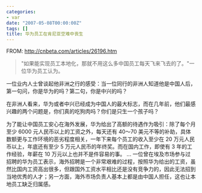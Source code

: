 ```yaml
---
categories:
- var
date: "2007-05-08T00:00:00Z"
tags: []
title: 华为员工在肯尼亚空难中丧生
---
```


FROM: <http://cnbeta.com/articles/26196.htm>

> "如果能实现员工本地化，那就不用这么多中国员工每天飞来飞去的了。"一位华为员工认为。

一位业内人士曾谈起他非洲之行的感受：当一位同行的非洲人知道他是中国人后，第一句问，你是华为的吗？第二句，你是中兴的吗？

在非洲人看来，华为或者中兴已经成为中国人的最大标志，而在几年前，他们最感兴趣的两个问题是，你们真的吃狗肉吗？你们是只生一个孩子吗？

为了能让中国员工安心在海外发展，华为给出了高额的待遇作为吸引：除了每个月至少 6000 元人民币以上的工资之外，每天还有 40～70 美元不等的补助，具体数额更与工作环境的恶劣程度相关，一年下来每个员工的收入至少在 20 万元人民币以上，年底还有至少 5 万元人民币的年终奖。而在国内工作，即使有 3 年的工作经验，年薪在 10 万元以上也并不是件容易的事。 ... 一位曾在埃及市场参与过招聘的华为员工表示，海外招聘是一个非常艰难的过程，按照华为给出的工资，虽然比国内工资高出很多，但跟国外工资水平相比还是没有竞争力的，因此无法招到当地优秀的人才；另一方面，海外市场负责人基本上都是由中国人担任，这也让本地员工缺乏归属感。
